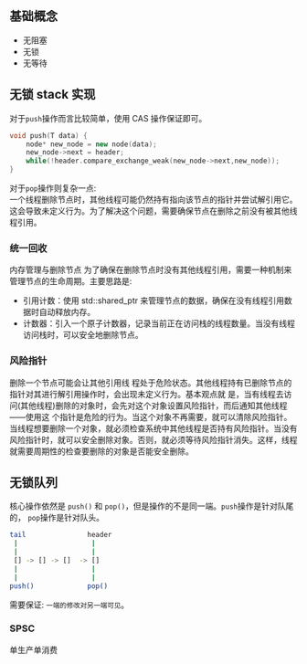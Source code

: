 ## 基础概念
- 无阻塞
- 无锁
- 无等待

## 无锁 stack 实现
对于`push`操作而言比较简单，使用 CAS 操作保证即可。
```c++
void push(T data) {
    node* new_node = new node(data);
    new_node->next = header;
    while(!header.compare_exchange_weak(new_node->next,new_node));
}
```

对于`pop`操作则复杂一点:  
一个线程删除节点时，其他线程可能仍然持有指向该节点的指针并尝试解引用它。这会导致未定义行为。为了解决这个问题，需要确保节点在删除之前没有被其他线程引用。

### 统一回收
内存管理与删除节点
为了确保在删除节点时没有其他线程引用，需要一种机制来管理节点的生命周期。主要思路是:
- 引用计数：使用 std::shared_ptr 来管理节点的数据，确保在没有线程引用数据时自动释放内存。
- 计数器：引入一个原子计数器，记录当前正在访问栈的线程数量。当没有线程访问栈时，可以安全地删除节点。

### 风险指针
删除一个节点可能会让其他引用线 程处于危险状态。其他线程持有已删除节点的指针对其进行解引用操作时，会出现未定义行为。基本观点就 是，当有线程去访问(其他线程)删除的对象时，会先对这个对象设置风险指针，而后通知其他线程——使用这 个指针是危险的行为。当这个对象不再需要，就可以清除风险指针。  
当线程想要删除一个对象，就必须检查系统中其他线程是否持有风险指针。当没有风险指针时，就可以安全删除对象。否则，就必须等待风险指针消失。这样，线程就需要周期性的检查要删除的对象是否能安全删除。

## 无锁队列
核心操作依然是 `push()` 和 `pop()`，但是操作的不是同一端。`push`操作是针对队尾的， `pop`操作是针对队头。
```bash
tail               header
 |                  |
 |                  |
 [] -> [] -> []  -> []
 |                  |
 |                  |
push()             pop()
```
需要保证: `一端的修改对另一端可见`。
### SPSC
单生产单消费